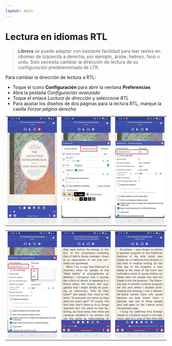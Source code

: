 ```yaml
---
layout: main
---
```


# Lectura en idiomas RTL


> **Librera** se puede adaptar con bastante facilidad para leer textos en idiomas de izquierda a derecha, por ejemplo, árabe, hebreo, farsi o urdu. Solo necesita cambiar la dirección de lectura de su configuración predeterminada de LTR.


Para cambiar la dirección de lectura a RTL:

* Toque el icono **Configuración** para abrir la ventana **Preferencias**
* Abra la pestaña _Configuración avanzada_
* Toque el enlace _Lectura de dirección_ y seleccione _RTL_
* Para ajustar los diseños de dos páginas para la lectura RTL, marque la casilla _Forzar página derecha_

||||
|-|-|-|
|![](1.jpg)|![](2.jpg)|![](3.jpg)|

||||
|-|-|-|
|![](4.jpg)|![](5.jpg)|![](6.jpg)|
